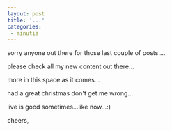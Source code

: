 ```yaml
---
layout: post
title: '...'
categories:
 - minutia
---
```


sorry anyone out there for those last couple of posts....

please check all my new content out there...

more in this space as it comes...

had a great christmas don't get me wrong...

live is good sometimes...like now...:)

cheers,

